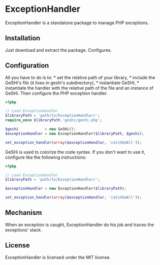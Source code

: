 ExceptionHandler
================

ExceptionHandler is a standalone package to manage PHP exceptions.

## Installation

Just download and extract the package. Configures.

## Configuration

All you have to do is to:
    * set the relative path of your library,
    * include the GeSHi's file (it lives in geshi's subdirectory),
    * instantiate GeSHi,
    * instantiate the handler with the relative path of the file and an instance of GeSHi.
Then configure the PHP exception handler.

```php
<?php

// Load ExceptionHandler
$libraryPath = 'path/to/ExceptionHandler/';
require_once $libraryPath.'geshi/geshi.php';

$geshi            = new GeSHi();
$exceptionHandler = new ExceptionHandler($libraryPath, $geshi);

set_exception_handler(array($exceptionHandler, 'catchEmAll'));

```

GeSHi is used to colorize the code syntax. If you don't want to use it, configure like the following instructions:

```php
<?php

// Load ExceptionHandler
$libraryPath = 'path/to/ExceptionHandler/';

$exceptionHandler = new ExceptionHandler($libraryPath);

set_exception_handler(array($exceptionHandler, 'catchEmAll'));

```

## Mechanism

When an exception is caught, ExceptionHandler do his job and traces the exceptions' stack.


## License

ExceptionHandler is licensed under the MIT license.
